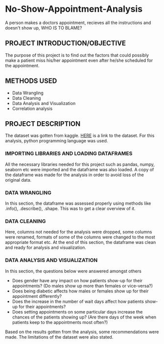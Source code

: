 # No-Show-Appointment-Analysis
A person makes a doctors appointment, recieves all the instructions and doesn't show up, WHO IS TO BLAME? 

## PROJECT INTRODUCTION/OBJECTIVE
The purpose of this project is to find out the factors that could possibly make a patient miss his/her appointment even after he/she scheduled for the appointment. 

## METHODS USED 
* Data Wrangling 
* Data Cleaning
* Data Analysis and Visualization 
* Correlation analysis

## PROJECT DESCRIPTION 
The dataset was gotten from kaggle. [HERE](https://www.kaggle.com/datasets/joniarroba/noshowappointments) is a link to the dataset. For this analysis, python programming language was used. 

### IMPORTING LIBRARIES AND LOADING DATAFRAMES
All the necessary libraries needed for this project such as pandas, numpy, seaborn etc were imported and the dataframe was also loaded. A copy of the dataframe was made for the analysis in order to avoid loss of the original data. 

### DATA WRANGLING 
In this section, the dataframe was assessed properly using methods like .info(), .describe(), .shape. This was to get a clear overview of it. 

### DATA CLEANING 
Here, columns not needed for the analysis were dropped, some columns were renamed, formats of some of the columns were changed to the most appropriate format etc. At the end of this section, the dataframe was clean and ready for analysis and visualization. 

### DATA ANALYSIS AND VISUALIZATION
In this section, the questions below were answered amongst others 
* Does gender have any impact on how patients show-up for their appointments? (Do males show up more than females or vice-versa?)
* Does being diabetic affects how males or females show up for their appointment differently? 
* Does the increase in the number of wait days affect how patients show-up for their appointments? 
* Does setting appointments on some particular days increase the chances of the patients showing up? (Are there days of the week when patients keep to the appointments most often?)

Based on the results gotten from the analysis, some recommendations were made. The limitations of the dataset were also stated. 
